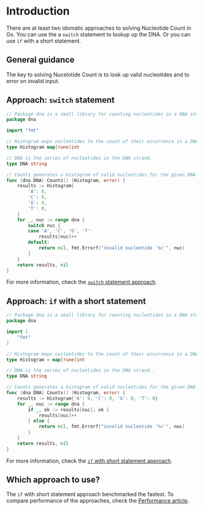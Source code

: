 # Introduction

There are at least two idomatic approaches to solving Nucleotide Count in Go.
You can use the a `switch` statement to lookup up the DNA.
Or you can use `if` with a short statement.

## General guidance

The key to solving Nucelotide Count is to look up valid nucleotides and to error on invalid input.

## Approach: `switch` statement

```go
// Package dna is a small library for counting nucleotides in a DNA strand.
package dna

import "fmt"

// Histogram maps nucleotides to the count of their occurrence in a DNA strand.
type Histogram map[rune]int

// DNA is the series of nucleotides in the DNA strand.
type DNA string

// Counts generates a histogram of valid nucleotides for the given DNA strand.
func (dna DNA) Counts() (Histogram, error) {
	results := Histogram{
		'A': 0,
		'C': 0,
		'G': 0,
		'T': 0,
	}
	for _, nuc := range dna {
		switch nuc {
		case 'A', 'C', 'G', 'T':
			results[nuc]++
		default:
			return nil, fmt.Errorf("invalid nucleotide '%c'", nuc)
		}
	}
	return results, nil
}
```

For more information, check the [`switch` statement approach][approach-switch-statement].

## Approach: `if` with a short statement

```go
// Package dna is a small library for counting nucleotides in a DNA strand.
package dna

import (
	"fmt"
)

// Histogram maps nucleotides to the count of their occurrence in a DNA strand.
type Histogram = map[rune]int

// DNA is the series of nucleotides in the DNA strand..
type DNA string

// Counts generates a histogram of valid nucleotides for the given DNA strand.
func (dna DNA) Counts() (Histogram, error) {
	results := Histogram{'A': 0, 'C': 0, 'G': 0, 'T': 0}
	for _, nuc := range dna {
		if _, ok := results[nuc]; ok {
			results[nuc]++
		} else {
			return nil, fmt.Errorf("invalid nucleotide '%c'", nuc)
		}
	}
	return results, nil
}
```

For more information, check the [`if` with short statement approach][approach-if-with-short-statement].

## Which approach to use?

The `if` with short statement approach benchmarked the fastest.
To compare performance of the approaches, check the [Performance article][article-performance].

[approach-switch-statement]: https://exercism.org/tracks/go/exercises/nucelotide-count/approaches/switch-statement
[approach-if-with-short-statement]: https://exercism.org/tracks/go/exercises/nucelotide-count/approaches/if-with-short-statement
[article-performance]: https://exercism.org/tracks/go/exercises/nucelotide-count/articles/performance
